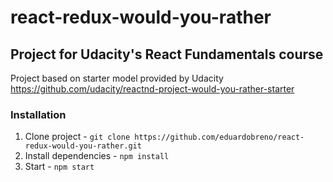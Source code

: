 # react-redux-would-you-rather
## Project for Udacity's React Fundamentals course
Project based on starter model provided by Udacity https://github.com/udacity/reactnd-project-would-you-rather-starter

### Installation

1. Clone project - `git clone https://github.com/eduardobreno/react-redux-would-you-rather.git`
2. Install dependencies - `npm install`
3. Start - `npm start`